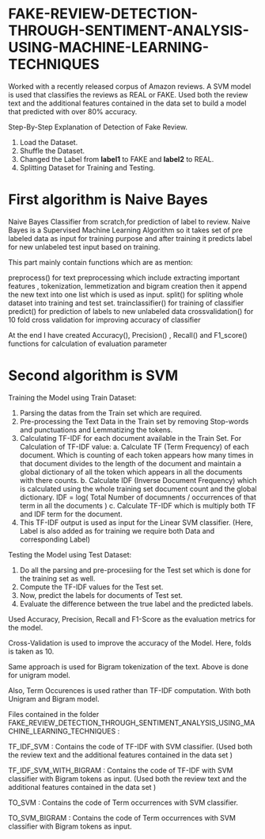 # FAKE-REVIEW-DETECTION-THROUGH-SENTIMENT-ANALYSIS-USING-MACHINE-LEARNING-TECHNIQUES

Worked with a recently released corpus of Amazon reviews. 
A SVM model is used that classifies the reviews as REAL or FAKE. Used both the review text and the additional features contained in the data set to build a model that predicted with over 80% accuracy.

Step-By-Step Explanation of Detection of Fake Review.

1. Load the Dataset.
2. Shuffle the Dataset.
3. Changed the Label from __label1__ to FAKE and __label2__ to REAL.
4. Splitting Dataset for Training and Testing.

# First algorithm is Naive Bayes
Naive Bayes Classifier from scratch,for prediction of label to review. Naive Bayes is a Supervised Machine Learning Algorithm so it takes set of pre labeled data as input for training purpose and after training it predicts label for new unlabeled test input based on training.

This part mainly contain functions which are as mention:

preprocess() for text preprocessing which include extracting important features , tokenization, lemmetization and bigram creation then it append the new text into one list which is used as input. split() for spliting whole dataset into training and test set. trainclassifier() for training of classifier predict() for prediction of labels to new unlabeled data crossvalidation() for 10 fold cross validation for improving accuracy of classifier

At the end I have created Accuracy(), Precision() , Recall() and F1_score() functions for calculation of evaluation parameter

# Second algorithm is SVM
Training the Model using Train Dataset:
1. Parsing the datas from the Train set which are required.
2. Pre-processing the Text Data in the Train set by removing Stop-words and punctuations and Lemmatizing the tokens. 
3. Calculating TF-IDF for each document available in the Train Set. For Calculation of TF-IDF value:
  a. Calculate TF (Term Frequency) of each document. Which is counting of each token appears how many times in that document divides to the      length of the document and maintain a global dictionary of all the token which appears in all the documents with there counts.
  b. Calculate IDF (Inverse Document Frequency) which is calculated using the whole training set document count and the global dictionary.
     IDF = log( Total Number of documnents / occurrences of that term in all the documents )
  c. Calculate TF-IDF which is multiply both TF and IDF term for the document.
4. This TF-IDF output is used as input for the Linear SVM classifier. 
   (Here, Label is also added as for training we require both Data and corresponding Label)
   
Testing the Model using Test Dataset:
1. Do all the parsing and pre-procesiing for the Test set which is done for the training set as well.
2. Compute the TF-IDF values for the Test set.
3. Now, predict the labels for documents of Test set.
4. Evaluate the difference between the true label and the predicted labels.

Used Accuracy, Precision, Recall and F1-Score as the evaluation metrics for the model.

Cross-Validation is used to improve the accuracy of the Model. Here, folds is taken as 10.

Same approach is used for Bigram tokenization of the text. Above is done for unigram model.

Also, Term Occurences is used rather than TF-IDF computation. With both Unigram and Bigram model. 

Files contained in the folder FAKE_REVIEW_DETECTION_THROUGH_SENTIMENT_ANALYSIS_USING_MACHINE_LEARNING_TECHNIQUES :

TF_IDF_SVM : Contains the code of TF-IDF with SVM classifier. (Used both the review text and the additional features contained in the                 data set )

TF_IDF_SVM_WITH_BIGRAM : Contains the code of TF-IDF with SVM classifier with Bigram tokens as input. (Used both the review text and the                          additional features contained in the data set )

TO_SVM : Contains the code of Term occurrences with SVM classifier.

TO_SVM_BIGRAM : Contains the code of Term occurrences with SVM classifier with Bigram tokens as input.
